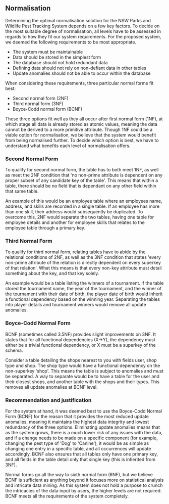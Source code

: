 ## Normalisation

Determining the optimal normalisation solution for the NSW Parks and Wildlife Pest Tracking System depends on a few key factors. To decide on the most suitable degree of normalisation, all levels have to be assessed in regards to how they fit our system requirements. For the proposed system, we deemed the following requirements to be most appropriate.

- The system must be maintainable
- Data should be stored in the simplest form
- The database should not hold redundant data
- Defining data should not rely on non-defiant data in other tables
- Update anomalies should not be able to occur within the database


When considering these requirements, three particular normal forms fit best:

- Second normal form (2NF)
- Third normal form (3NF)
- Boyce-Codd normal form (BCNF)

These three options fit well as they all occur after first normal form (1NF), at which stage all data is already stored as atomic values, meaning the data cannot be derived to a more primitive attribute. Though 1NF could be a viable option for normalisation, we believe that the system would benefit from being normalised further. To decide which option is best, we have to understand what benefits each level of normalisation offers.

### Second Normal Form

To qualify for second normal form, the table has to both meet 1NF, as well as meet the 2NF condition that 'no non-prime attribute is dependent on any proper subset of any candidate key of the table'. This means that within a table, there should be no field that is dependant on any other field within that same table.

An example of this would be an employee table where an employees name, address, and skills are recorded in a single table. If an employee has more than one skill, their address would subsequently be duplicated. To overcome this, 2NF would separate the two tables, having one table for employee details and another for employee skills that relates to the employee table through a primary key.

### Third Normal Form

To qualify for third normal form, relating tables have to abide by the relational conditions of 2NF, as well as the 3NF condition that states 'every non-prime attribute of the relation is directly dependent on every superkey of that relation'. What this means is that every non-key attribute must detail something about the key, and that key solely.

An example would be a table listing the winners of a tournament. If the table stored the tournament name, the year of the tournament, and the winner of the tournament with their date of birth, the player date of birth would inherit a functional dependency based on the winning year. Separating the tables into player details and tournament winners would remove all update anomalies.

### Boyce-Codd Normal Form

BCNF (sometimes called 3.5NF) provides slight improvements on 3NF. It states that for all functional dependencies (X→Y), the dependency must either be a trivial functional dependency, or X must be a superkey of the schema.

Consider a table detailing the shops nearest to you with fields user, shop type and shop. The shop type would have a functional dependency on the non-superkey 'shop'. This means the table is subject to anomalies and must be separated. A way to separate would be to have a table for the user and their closest shops, and another table with the shops and their types. This removes all update anomalies at BCNF level.

### Recommendation and justification

For the system at hand, it was deemed best to use the Boyce-Codd Normal Form (BCNF) for the reason that it provides the most reduced update anomalies, meaning it maintains the highest data integrity and lowest redundancy of the three options. Eliminating update anomalies means that as the system grows, there is a much lower risk of any issues with the data, and if a change needs to be made on a specific component (for example, changing the pest type of 'Dog' to 'Canine'), it would be as simple as changing one entry in a specific table, and all occurrences will update accordingly. BCNF also ensures that all tables only have one primary key, and all fields in the table detail only that single key (this is inherited from 3NF).

Normal forms go all the way to sixth normal form (6NF), but we believe BCNF is sufficient as anything beyond it focuses more on statistical analysis and intricate data mining. As this system does not hold a purpose to crunch the intricacies of the data input by users, the higher levels are not required. BCNF meets all the requirements of the system completely.